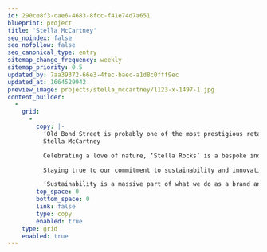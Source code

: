 ```yaml
---
id: 290ce8f3-cae6-4683-8fcc-f41e74d7a651
blueprint: project
title: 'Stella McCartney'
seo_noindex: false
seo_nofollow: false
seo_canonical_type: entry
sitemap_change_frequency: weekly
sitemap_priority: 0.5
updated_by: 7aa39372-66e3-4fec-baec-a1d8c0fff9ec
updated_at: 1664529942
preview_image: projects/stella_mccartney/1123-x-1497-1.jpg
content_builder:
  -
    grid:
      -
        copy: |-
          ‘Old Bond Street is probably one of the most prestigious retail locations in the world. And for me being born and bred in London and having our business headquarters there and design studio, it’s incredibly prestigious for us; and I feel we’ve arrived.’ 
          Stella McCartney

          Celebrating a love of nature, ‘Stella Rocks’ is a bespoke indoor rockery installation on the ground floor consisting of black Stanhope Black limestone from a quarry in Durham and rocks straight from the McCartney farm in Campbeltown.

          Staying true to our commitment to sustainability and innovation, every effort has been made to move away from traditional luxury materials, using handmade, organic, and sustainably sourced elements in the new store design to echo the same approach as our collections. Reiterating a sustainable approach to design, Stella says, 

          ‘Sustainability is a massive part of what we do as a brand and therefore also a massive part of this store.’
        top_space: 0
        bottom_space: 0
        link: false
        type: copy
        enabled: true
    type: grid
    enabled: true
---
```

